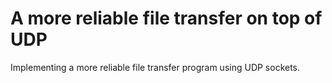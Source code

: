 # A more reliable file transfer on top of UDP

Implementing a more reliable file transfer program using UDP sockets.